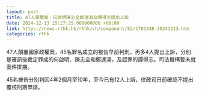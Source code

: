 ```yaml
---
layout: post
title: 47人顛覆案｜何啟明陳志全鄭達鴻及譚得志提出上訴
date: 2024-12-13 15:27:29.000000000 +08:00
link: https://news.rthk.hk/rthk/ch/component/k2/1783348-20241213.htm
categories: rthk
---
```


47人顛覆國家政權案，45名罪名成立的被告早前判刑，再多4人提出上訴，分別是審訊後裁定罪成的何啟明、陳志全和鄭達鴻，及認罪的譚得志。司法機構暫未就案件排期。

45名被告分別判囚4年2個月至10年，至今已有12人上訴，律政司日前確認不提出覆核刑期申請。
